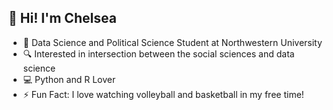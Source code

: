 ## 👋 Hi! I'm Chelsea

- 🏫 Data Science and Political Science Student at Northwestern University
- 🔍 Interested in intersection between the social sciences and data science
- 💻 Python and R Lover
- ⚡ Fun Fact: I love watching volleyball and basketball in my free time! 

<!--
**chelseanelson/chelseanelson** is a ✨ _special_ ✨ repository because its `README.md` (this file) appears on your GitHub profile.

Here are some ideas to get you started:

- 🔭 I’m currently working on ...
- 🌱 I’m currently learning ...
- 👯 I’m looking to collaborate on ...
- 🤔 I’m looking for help with ...
- 💬 Ask me about ...
- 📫 How to reach me: ...
- 😄 Pronouns: ...
- ⚡ Fun fact: ...

👋 Hi! I’m Sarah
🔧 Engineer, Data Scientist and Python/R ninja
🤓 PhD Student at UC Berkeley
📚 2021 Fulbright-Elsevier Award holder for Data and Analytics
🔍 Mixed methods researcher on topics including online abuse, trust protocols and cyber-physical threat
Formerly:

🏎 Modelling & Decision Sciences at McLaren Applied
📈 Algorithmic cryptocurrency and blockchain data modelling
👩🏼‍🎓 General Engineering BA/MA & Manufacturing MEng @ University of Cambridge
🖌 IMechE Scholarship Visionary of the Year (2017), James Clayton Undergraduate Scholar (2012-16)
Also:

🏍 Doer of stupid things on two wheels
🛩 Doer of less stupid things with wings
🚘 Doer of fast things with engines
🪴 Unsuccesful parent of house plants

-->
